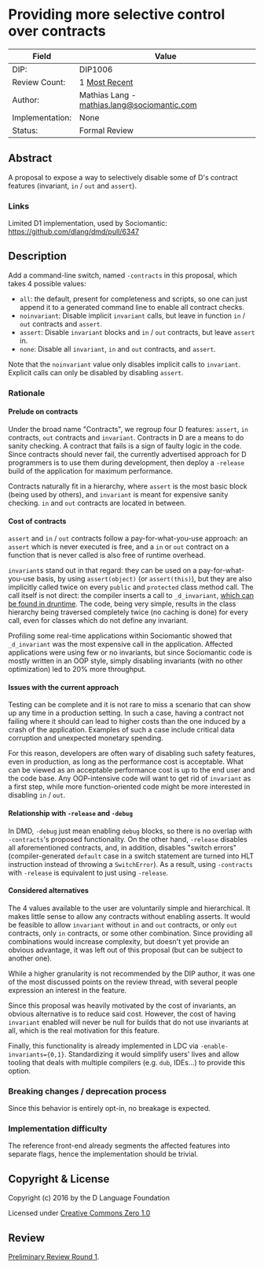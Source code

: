 # Providing more selective control over contracts

| Field           | Value                                                           |
|-----------------|-----------------------------------------------------------------|
| DIP:            | DIP1006                                                         |
| Review Count:   | 1 [Most Recent]                                                 |
| Author:         | Mathias Lang - mathias.lang@sociomantic.com                     |
| Implementation: | None                                                            |
| Status:         | Formal Review                                         |

[Most Recent]:
https://github.com/dlang/DIPs/blob/6a26586dc4479e63c01f78f49ccda329f1eef500/DIPs/DIP1006.md

## Abstract

A proposal to expose a way to selectively disable some of D's contract features
(invariant, `in` / `out` and `assert`).


### Links

Limited D1 implementation, used by Sociomantic:
https://github.com/dlang/dmd/pull/6347


## Description

Add a command-line switch, named `-contracts` in this proposal, which takes
4 possible values:

- `all`: the default, present for completeness and scripts, so one can just
  append it to a generated command line to enable all contract checks.
- `noinvariant`: Disable implicit `invariant` calls, but leave in function `in`
  / `out` contracts and `assert`.
- `assert`: Disable `invariant` blocks and `in` / `out` contracts, but leave
  `assert` in.
- `none`: Disable all `invariant`, `in` and `out` contracts, and `assert`.

Note that the `noinvariant` value only disables implicit calls to `invariant`.
Explicit calls can only be disabled by disabling `assert`.


### Rationale

#### Prelude on contracts

Under the broad name "Contracts", we regroup four D features: `assert`, `in`
contracts, `out` contracts and `invariant`. Contracts in D are a means to do
sanity checking. A contract that fails is a sign of faulty logic in the code.
Since contracts should never fail, the currently advertised approach for
D programmers is to use them during development, then deploy a `-release` build
of the application for maximum performance.

Contracts naturally fit in a hierarchy, where `assert` is the most basic block
(being used by others), and `invariant` is meant for expensive sanity checking.
`in` and `out` contracts are located in between.

#### Cost of contracts

`assert` and `in` / `out` contracts follow a pay-for-what-you-use approach: an
`assert` which is never executed is free, and a `in` or `out` contract on
a function that is never called is also free of runtime overhead.

`invariant`s stand out in that regard: they can be used on
a pay-for-what-you-use basis, by using `assert(object)` (or `assert(this)`), but
they are also implicitly called twice on every `public` and `protected` class
method call. The call itself is not direct: the compiler inserts a call to
`_d_invariant`, [which can be found in
druntime](https://github.com/dlang/druntime/blob/v2.072.0/src/rt/invariant.d).
The code, being very simple, results in the class hierarchy being traversed
completely twice (no caching is done) for every call, even for classes which do
not define any invariant.

Profiling some real-time applications within Sociomantic showed that
`_d_invariant` was the most expensive call in the application. Affected
applications were using few or no invariants, but since Sociomantic code is
mostly written in an OOP style, simply disabling invariants (with no other
optimization) led to 20% more throughput.

#### Issues with the current approach

Testing can be complete and it is not rare to miss a scenario that can show up
any time in a production setting. In such a case, having a contract not failing
where it should can lead to higher costs than the one induced by a crash of the
application. Examples of such a case include critical data corruption and
unexpected monetary spending.

For this reason, developers are often wary of disabling such safety features,
even in production, as long as the performance cost is acceptable. What can be
viewed as an acceptable performance cost is up to the end user and the code
base. Any OOP-intensive code will want to get rid of `invariant` as a first
step, while more function-oriented code might be more interested in disabling
`in` / `out`.

#### Relationship with `-release` and `-debug`

In DMD, `-debug` just mean enabling `debug` blocks, so there is no overlap with
`-contracts`'s proposed functionality. On the other hand, `-release` disables
all aforementioned contracts, and, in addition, disables "switch errors"
(compiler-generated `default` case in a switch statement are turned into HLT
instruction instead of throwing a `SwitchError`). As a result, using
`-contracts` with `-release` is equivalent to just using `-release`.

#### Considered alternatives

The 4 values available to the user are voluntarily simple and hierarchical. It
makes little sense to allow any contracts without enabling asserts. It would be
feasible to allow `invariant` without `in` and `out` contracts, or only `out`
contracts, only `in` contracts, or some other combination. Since providing all
combinations would increase complexity, but doesn't yet provide an obvious
advantage, it was left out of this proposal (but can be subject to another one).

While a higher granularity is not recommended by the DIP author, it was one of
the most discussed points on the review thread, with several people expression
an interest in the feature.

Since this proposal was heavily motivated by the cost of invariants, an obvious
alternative is to reduce said cost. However, the cost of having `invariant`
enabled will never be null for builds that do not use invariants at all, which
is the real motivation for this feature.

Finally, this functionality is already implemented in LDC via
`-enable-invariants={0,1}`. Standardizing it would simplify users' lives and
allow tooling that deals with multiple compilers (e.g. `dub`, IDEs...) to
provide this option.

### Breaking changes / deprecation process

Since this behavior is entirely opt-in, no breakage is expected.

### Implementation difficulty

The reference front-end already segments the affected features into separate
flags, hence the implementation should be trivial.

## Copyright & License

Copyright (c) 2016 by the D Language Foundation

Licensed under [Creative Commons Zero
1.0](https://creativecommons.org/publicdomain/zero/1.0/legalcode.txt)

## Review

[Preliminary Review Round
1](http://forum.dlang.org/post/rsafosvkhxddkxptaziy@forum.dlang.org).
